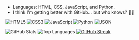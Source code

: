 - Languages: HTML, CSS, JavaScript, and Python.
- I think I'm getting better with GitHub... but who knows? 🤷‍♂️

![HTML5](https://img.shields.io/badge/HTML5-E34F26?style=for-the-badge&logo=html5&logoColor=white)
![CSS3](https://img.shields.io/badge/CSS3-1572B6?style=for-the-badge&logo=css3&logoColor=white)
![JavaScript](https://img.shields.io/badge/JavaScript-F7DF1E?style=for-the-badge&logo=javascript&logoColor=black)
![Python](https://img.shields.io/badge/Python-3776AB?style=for-the-badge&logo=python&logoColor=white)
![JSON](https://img.shields.io/badge/Data%20Format-JSON-blue?style=for-the-badge)

![GitHub Stats](https://github-readme-stats.vercel.app/api?username=4uffin&theme=dark&show_icons=true&hide_border=true&count_private=true) ![Top Languages](https://github-readme-stats.vercel.app/api/top-langs/?username=4uffin&theme=dark&show_icons=true&hide_border=true&layout=compact) [![GitHub Streak](https://github-readme-streak-stats.herokuapp.com/?user=4uffin&theme=dark)](https://git.io/streak-stats)
